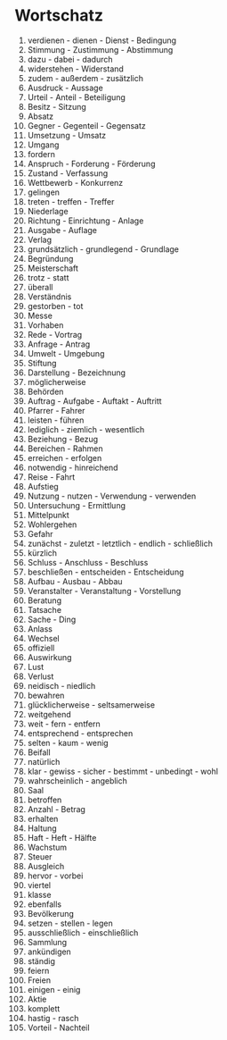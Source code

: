 # Wortschatz

1. verdienen - dienen - Dienst - Bedingung
1. Stimmung - Zustimmung - Abstimmung
1. dazu - dabei - dadurch
1. widerstehen - Widerstand
1. zudem - außerdem - zusätzlich
1. Ausdruck - Aussage
1. Urteil - Anteil - Beteiligung
1. Besitz - Sitzung
1. Absatz
1. Gegner - Gegenteil - Gegensatz
1. Umsetzung - Umsatz
1. Umgang
1. fordern
1. Anspruch - Forderung - Förderung
1. Zustand - Verfassung
1. Wettbewerb - Konkurrenz
1. gelingen
1. treten - treffen - Treffer
1. Niederlage
1. Richtung - Einrichtung - Anlage
1. Ausgabe - Auflage
1. Verlag
1. grundsätzlich - grundlegend - Grundlage
1. Begründung
1. Meisterschaft
1. trotz - statt
1. überall
1. Verständnis
1. gestorben - tot
1. Messe
1. Vorhaben
1. Rede - Vortrag
1. Anfrage - Antrag
1. Umwelt - Umgebung
1. Stiftung
1. Darstellung - Bezeichnung
1. möglicherweise
1. Behörden
1. Auftrag - Aufgabe - Auftakt - Auftritt
1. Pfarrer - Fahrer
1. leisten - führen
1. lediglich - ziemlich - wesentlich
1. Beziehung - Bezug
1. Bereichen - Rahmen
1. erreichen - erfolgen
1. notwendig - hinreichend
1. Reise - Fahrt
1. Aufstieg
1. Nutzung - nutzen - Verwendung - verwenden
1. Untersuchung - Ermittlung
1. Mittelpunkt
1. Wohlergehen
1. Gefahr
1. zunächst - zuletzt - letztlich - endlich - schließlich
1. kürzlich
1. Schluss - Anschluss - Beschluss
1. beschließen - entscheiden - Entscheidung
1. Aufbau - Ausbau - Abbau
1. Veranstalter - Veranstaltung - Vorstellung
1. Beratung
1. Tatsache
1. Sache - Ding
1. Anlass
1. Wechsel
1. offiziell
1. Auswirkung
1. Lust
1. Verlust
1. neidisch - niedlich
1. bewahren
1. glücklicherweise - seltsamerweise
1. weitgehend
1. weit - fern - entfern
1. entsprechend - entsprechen
1. selten - kaum - wenig
1. Beifall
1. natürlich
1. klar - gewiss - sicher - bestimmt - unbedingt - wohl
1. wahrscheinlich - angeblich
1. Saal
1. betroffen
1. Anzahl - Betrag
1. erhalten
1. Haltung
1. Haft - Heft - Hälfte
1. Wachstum
1. Steuer
1. Ausgleich
1. hervor - vorbei
1. viertel
1. klasse
1. ebenfalls
1. Bevölkerung
1. setzen - stellen - legen
1. ausschließlich - einschließlich
1. Sammlung
1. ankündigen
1. ständig
1. feiern
1. Freien
1. einigen - einig
1. Aktie
1. komplett
1. hastig - rasch
1. Vorteil - Nachteil
